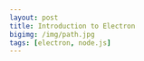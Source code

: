 ```yaml
---
layout: post
title: Introduction to Electron
bigimg: /img/path.jpg
tags: [electron, node.js]
---
```


